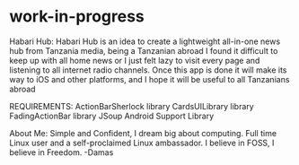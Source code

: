 work-in-progress
================

Habari Hub: 
Habari Hub is an idea to create a lightweight all-in-one news hub from Tanzania media, being a Tanzanian abroad I found it difficult to keep up with all home news or I just felt lazy to visit every page and listening to all internet radio channels. Once this app is done it will make its way to iOS and other platforms, and I hope it will be useful to all Tanzanians abroad

REQUIREMENTS:
ActionBarSherlock library
CardsUILibrary library
FadingActionBar library
JSoup
Android Support Library


About Me:
Simple and Confident, I dream big about computing. Full time Linux user and a self-proclaimed Linux ambassador. I believe in FOSS, I believe in Freedom.
-Damas

